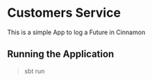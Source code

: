 # Customers Service 

This is a simple App to log a Future in Cinnamon

## Running the Application

> sbt run

